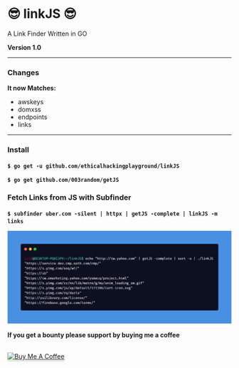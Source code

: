 
# 😎 linkJS 😎

A Link Finder Written in GO

**Version 1.0**


***
### Changes

**It now Matches:**
 - awskeys
 - domxss
 - endpoints
 - links
***


### Install

**`$ go get -u github.com/ethicalhackingplayground/linkJS`**

**`$ go get github.com/003random/getJS`**


### Fetch Links from JS with Subfinder
**`$ subfinder uber.com -silent | httpx | getJS -complete | linkJS -m links`**

![GitHub Logo](carbon.png)



**If you get a bounty please support by buying me a coffee**

<br>
<a href="https://www.buymeacoffee.com/krypt0mux" target="_blank"><img src="https://www.buymeacoffee.com/assets/img/custom_images/orange_img.png" alt="Buy Me A Coffee" style="height: 41px !important;width: 174px !important;box-shadow: 0px 3px 2px 0px rgba(190, 190, 190, 0.5) !important;-webkit-box-shadow: 0px 3px 2px 0px rgba(190, 190, 190, 0.5) !important;" ></a>

